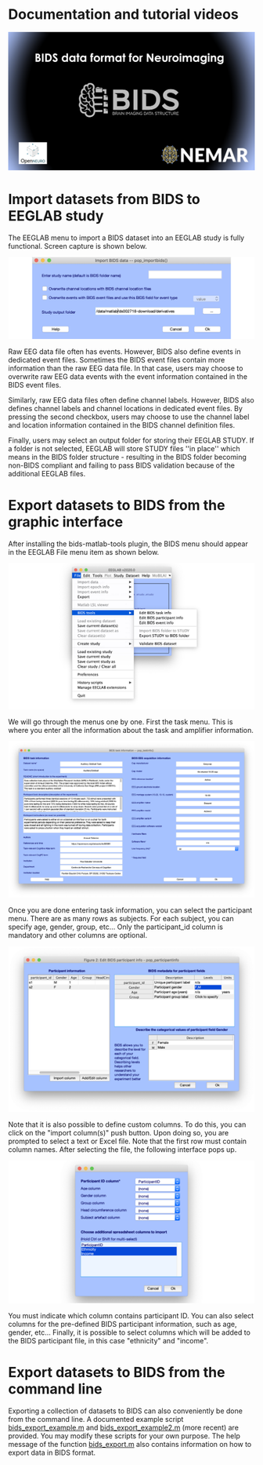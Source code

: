 # Documentation and tutorial videos

[![](BIDS_doc1.png)](https://www.youtube.com/watch?v=du9waxN5Wcc)

# Import datasets from BIDS to EEGLAB study

The EEGLAB menu to import a BIDS dataset into an EEGLAB study is fully functional. Screen capture is shown below.

![pop_importbids.m interface](pop_importbids.png)

Raw EEG data file often has events. However, BIDS also define events in dedicated event files. Sometimes the BIDS event files contain more information than the raw EEG data file. In that case, users may choose to overwrite raw EEG data events with the event information contained in the BIDS event files.

Similarly, raw EEG data files often define channel labels. However, BIDS also defines channel labels and channel locations in dedicated event files. By pressing the second checkbox, users may choose to use the channel label and location information contained in the BIDS channel definition files.

Finally, users may select an output folder for storing their EEGLAB STUDY. If a folder is not selected, EEGLAB will store STUDY files ''in place'' which means in the BIDS folder structure - resulting in the BIDS folder becoming non-BIDS compliant and failing to pass BIDS validation because of the additional EEGLAB files.

# Export datasets to BIDS from the graphic interface

After installing the bids-matlab-tools plugin, the BIDS menu should appear in the EEGLAB File menu item as shown below.

![](eeglab_menu_bids.png)

We will go through the menus one by one. First the task menu. This is where you enter all the information about the task and amplifier information.

![](bids_task.png)

Once you are done entering task information, you can select the participant menu. There are as many rows as subjects. For each subject, you can specify age, gender, group, etc... Only the participant_id column is mandatory and other columns are optional.

![](participant.png)

Note that it is also possible to define custom columns. To do this, you can click on the "import column(s)" push button. Upon doing so, you are prompted to select a text or Excel file. Note that the first row must contain column names. After selecting the file, the following interface pops up.

![](import_column.png)

You must indicate which column contains participant ID. You can also select columns for the pre-defined BIDS participant information, such as age, gender, etc... Finally, it is possible to select columns which will be added to the BIDS participant file, in this case "ethnicity" and "income".

# Export datasets to BIDS from the command line

Exporting a collection of datasets to BIDS can also conveniently be done from the command line. A documented example script [bids_export_example.m](https://github.com/sccn/bids-matlab-tools/blob/master/bids_export_example.m) and [bids_export_example2.m](https://github.com/sccn/bids-matlab-tools/blob/master/bids_export_example2.m) (more recent) are provided. You may modify these scripts for your own purpose. The help message of the function [bids_export.m](https://github.com/sccn/bids-matlab-tools/blob/master/bids_export.m) also contains information on how to export data in BIDS format. 
